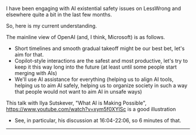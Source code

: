 I have been engaging with AI existential safety issues on LessWrong and elsewhere quite a bit in the last few months.

So, here is my current understanding.

The mainline view of OpenAI (and, I think, Microsoft) is as follows.

  * Short timelines and smooth gradual takeoff might be our best bet, let's aim for that.
  * Copilot-style interactions are the safest and most productive, let's try to keep it this way long into the future (at least until some people start merging with AIs)
  * We'll use AI assistance for everything (helping us to align AI tools, helping us to aim AI safely, helping us to organize society in such a way that people would not want to aim AI in unsafe ways)

This talk with Ilya Sutskever, "What AI is Making Possible", https://www.youtube.com/watch?v=xym5f0XYlSc is a good illustration

  * See, in particular, his discussion at 16:04-22:06, so 6 minutes of that.

***
